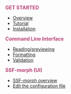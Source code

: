 <span style="color:#B94378;font-size:1.1em"> **GET STARTED** </span>
- [Overview](README)
- [Tutorial](tutorial)
- [Installation](install)


<span style="color:#B94378;font-size:1.1em"> **Command Line Interface** </span>
- [Reading/previewing](CLI_read)
- [Formatting](CLI_format)
- [Validation](CLI_validate)


<span style="color:#B94378;font-size:1.1em"> **SSF-morph (UI)** </span>
- [SSF-morph overview](UI_format)
- [Edit the configuration file](edit_config)

